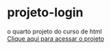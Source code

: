# projeto-login
 o quarto projeto do curso de html
 <br>
<a href="https://phelipeoliveira.github.io/projeto-login/">Clique aqui para acessar o projeto</a>